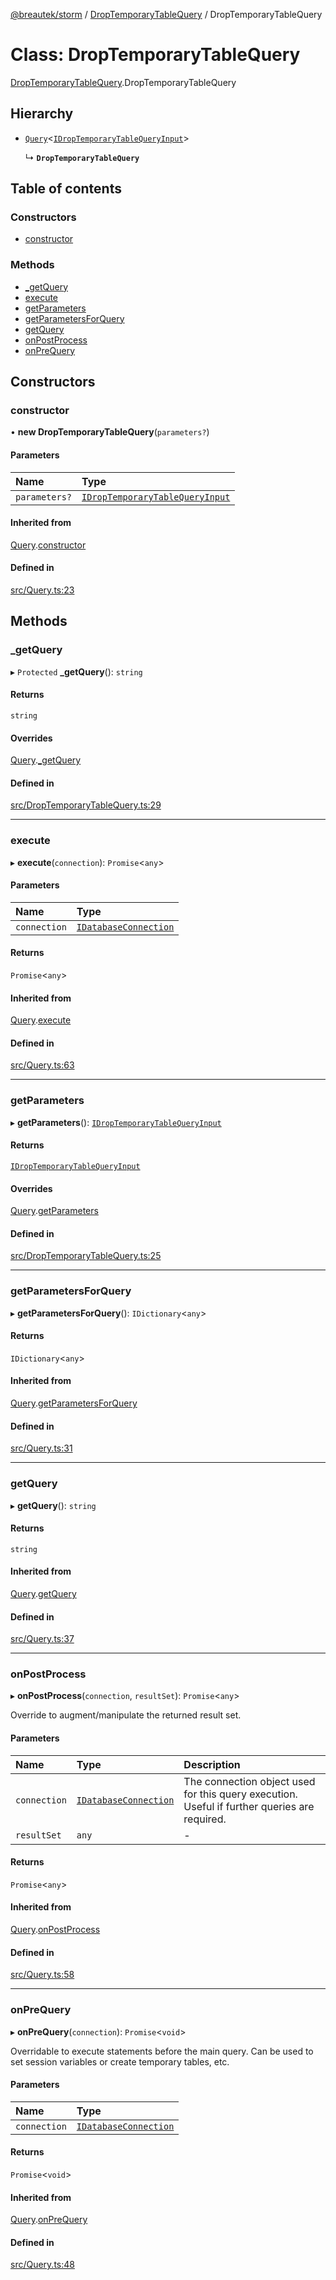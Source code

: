 [@breautek/storm](../README.md) / [DropTemporaryTableQuery](../modules/DropTemporaryTableQuery.md) / DropTemporaryTableQuery

# Class: DropTemporaryTableQuery

[DropTemporaryTableQuery](../modules/DropTemporaryTableQuery.md).DropTemporaryTableQuery

## Hierarchy

- [`Query`](Query.Query-1.md)<[`IDropTemporaryTableQueryInput`](../interfaces/DropTemporaryTableQuery.IDropTemporaryTableQueryInput.md)\>

  ↳ **`DropTemporaryTableQuery`**

## Table of contents

### Constructors

- [constructor](DropTemporaryTableQuery.DropTemporaryTableQuery-1.md#constructor)

### Methods

- [\_getQuery](DropTemporaryTableQuery.DropTemporaryTableQuery-1.md#_getquery)
- [execute](DropTemporaryTableQuery.DropTemporaryTableQuery-1.md#execute)
- [getParameters](DropTemporaryTableQuery.DropTemporaryTableQuery-1.md#getparameters)
- [getParametersForQuery](DropTemporaryTableQuery.DropTemporaryTableQuery-1.md#getparametersforquery)
- [getQuery](DropTemporaryTableQuery.DropTemporaryTableQuery-1.md#getquery)
- [onPostProcess](DropTemporaryTableQuery.DropTemporaryTableQuery-1.md#onpostprocess)
- [onPreQuery](DropTemporaryTableQuery.DropTemporaryTableQuery-1.md#onprequery)

## Constructors

### constructor

• **new DropTemporaryTableQuery**(`parameters?`)

#### Parameters

| Name | Type |
| :------ | :------ |
| `parameters?` | [`IDropTemporaryTableQueryInput`](../interfaces/DropTemporaryTableQuery.IDropTemporaryTableQueryInput.md) |

#### Inherited from

[Query](Query.Query-1.md).[constructor](Query.Query-1.md#constructor)

#### Defined in

[src/Query.ts:23](https://github.com/breautek/storm/blob/012dd73/src/Query.ts#L23)

## Methods

### \_getQuery

▸ `Protected` **_getQuery**(): `string`

#### Returns

`string`

#### Overrides

[Query](Query.Query-1.md).[_getQuery](Query.Query-1.md#_getquery)

#### Defined in

[src/DropTemporaryTableQuery.ts:29](https://github.com/breautek/storm/blob/012dd73/src/DropTemporaryTableQuery.ts#L29)

___

### execute

▸ **execute**(`connection`): `Promise`<`any`\>

#### Parameters

| Name | Type |
| :------ | :------ |
| `connection` | [`IDatabaseConnection`](../interfaces/IDatabaseConnection.IDatabaseConnection-1.md) |

#### Returns

`Promise`<`any`\>

#### Inherited from

[Query](Query.Query-1.md).[execute](Query.Query-1.md#execute)

#### Defined in

[src/Query.ts:63](https://github.com/breautek/storm/blob/012dd73/src/Query.ts#L63)

___

### getParameters

▸ **getParameters**(): [`IDropTemporaryTableQueryInput`](../interfaces/DropTemporaryTableQuery.IDropTemporaryTableQueryInput.md)

#### Returns

[`IDropTemporaryTableQueryInput`](../interfaces/DropTemporaryTableQuery.IDropTemporaryTableQueryInput.md)

#### Overrides

[Query](Query.Query-1.md).[getParameters](Query.Query-1.md#getparameters)

#### Defined in

[src/DropTemporaryTableQuery.ts:25](https://github.com/breautek/storm/blob/012dd73/src/DropTemporaryTableQuery.ts#L25)

___

### getParametersForQuery

▸ **getParametersForQuery**(): `IDictionary`<`any`\>

#### Returns

`IDictionary`<`any`\>

#### Inherited from

[Query](Query.Query-1.md).[getParametersForQuery](Query.Query-1.md#getparametersforquery)

#### Defined in

[src/Query.ts:31](https://github.com/breautek/storm/blob/012dd73/src/Query.ts#L31)

___

### getQuery

▸ **getQuery**(): `string`

#### Returns

`string`

#### Inherited from

[Query](Query.Query-1.md).[getQuery](Query.Query-1.md#getquery)

#### Defined in

[src/Query.ts:37](https://github.com/breautek/storm/blob/012dd73/src/Query.ts#L37)

___

### onPostProcess

▸ **onPostProcess**(`connection`, `resultSet`): `Promise`<`any`\>

Override to augment/manipulate the returned result set.

#### Parameters

| Name | Type | Description |
| :------ | :------ | :------ |
| `connection` | [`IDatabaseConnection`](../interfaces/IDatabaseConnection.IDatabaseConnection-1.md) | The connection object used for this query execution. Useful if further queries are required. |
| `resultSet` | `any` | - |

#### Returns

`Promise`<`any`\>

#### Inherited from

[Query](Query.Query-1.md).[onPostProcess](Query.Query-1.md#onpostprocess)

#### Defined in

[src/Query.ts:58](https://github.com/breautek/storm/blob/012dd73/src/Query.ts#L58)

___

### onPreQuery

▸ **onPreQuery**(`connection`): `Promise`<`void`\>

Overridable to execute statements before the main query.
Can be used to set session variables or create temporary tables, etc.

#### Parameters

| Name | Type |
| :------ | :------ |
| `connection` | [`IDatabaseConnection`](../interfaces/IDatabaseConnection.IDatabaseConnection-1.md) |

#### Returns

`Promise`<`void`\>

#### Inherited from

[Query](Query.Query-1.md).[onPreQuery](Query.Query-1.md#onprequery)

#### Defined in

[src/Query.ts:48](https://github.com/breautek/storm/blob/012dd73/src/Query.ts#L48)
